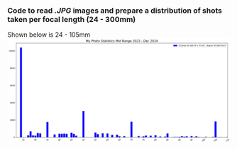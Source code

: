 ### Code to read *.JPG* images and prepare a distribution of shots taken per focal length (24 - 300mm) 


Shown below is 24 - 105mm
![Stats](Shots_Statistics_Jan_2025_L1.svg)
